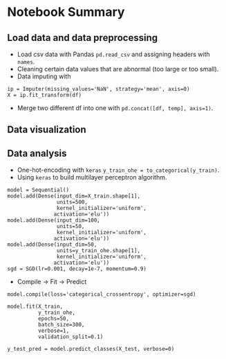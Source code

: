 # Notebook Summary
## Load data and data preprocessing
- Load csv data with Pandas `pd.read_csv` and assigning headers with `names`.  
- Cleaning certain data values that are abnormal (too large or too small).  
- Data imputing with 
```
ip = Imputer(missing_values='NaN', strategy='mean', axis=0)
X = ip.fit_transform(df)
```  
- Merge two different df into one with `pd.concat([df, temp], axis=1)`.
## Data visualization
## Data analysis
- One-hot-encoding with `keras` `y_train_ohe = to_categorical(y_train)`.  
- Using `keras` to build multilayer perceptron algorithm. 
```
model = Sequential()
model.add(Dense(input_dim=X_train.shape[1],
                units=500,
                kernel_initializer='uniform',
               activation='elu'))
model.add(Dense(input_dim=100,
                units=50,
                kernel_initializer='uniform',
               activation='elu'))
model.add(Dense(input_dim=50,
                units=y_train_ohe.shape[1],
                kernel_initializer='uniform',
               activation='elu'))
sgd = SGD(lr=0.001, decay=1e-7, momentum=0.9)
```
- Compile -> Fit -> Predict
```
model.compile(loss='categorical_crossentropy', optimizer=sgd)

model.fit(X_train, 
          y_train_ohe, 
          epochs=50,
          batch_size=300,
          verbose=1,
          validation_split=0.1)
          
y_test_pred = model.predict_classes(X_test, verbose=0)
```
